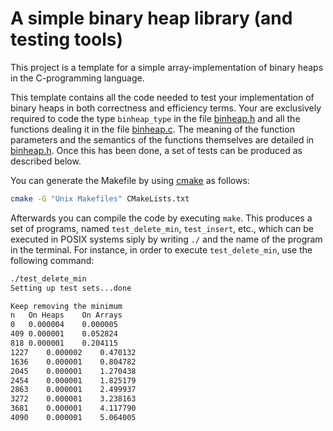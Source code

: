 # A simple binary heap library (and testing tools)
This project is a template for a simple array-implementation of binary 
heaps in the C-programming language.

This template contains all the code needed to test your implementation of 
binary heaps in both correctness and efficiency terms. 
Your are exclusively required to code the type `binheap_type` 
in the file [binheap.h](include/binheap.h) and all the functions 
dealing it in the file [binheap.c](src/binheap.c). The meaning of the 
function parameters and the semantics of the functions themselves are detailed 
in [binheap.h](include/binheap.h).
Once this has been done, a set of tests can be produced as described below.

You can generate the Makefile by using [cmake](https://cmake.org/) as follows:
```bash
cmake -G "Unix Makefiles" CMakeLists.txt
```
Afterwards you can compile the code by executing `make`. This produces a set 
of programs, named `test_delete_min`, `test_insert`, etc., which can be 
executed in POSIX systems siply by writing `./` and the name of the program 
in the terminal. 
For instance, in order to execute `test_delete_min`, use the following command:
```bash
./test_delete_min
Setting up test sets...done

Keep removing the minimum
n	On Heaps	On Arrays
0	0.000004	0.000005
409	0.000001	0.052824
818	0.000001	0.204115
1227	0.000002	0.470132
1636	0.000001	0.804782
2045	0.000001	1.270438
2454	0.000001	1.825179
2863	0.000001	2.499937
3272	0.000001	3.238163
3681	0.000001	4.117790
4090	0.000001	5.064005
```

